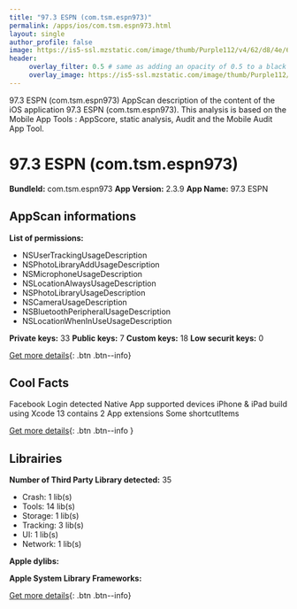 ```yaml
---
title: "97.3 ESPN (com.tsm.espn973)"
permalink: /apps/ios/com.tsm.espn973.html
layout: single
author_profile: false
image: https://is5-ssl.mzstatic.com/image/thumb/Purple112/v4/62/d8/4e/62d84e66-70d2-4407-cc1a-54f1de58f94a/AppIcon-0-0-1x_U007emarketing-0-0-0-6-0-0-sRGB-0-0-0-GLES2_U002c0-512MB-85-220-0-0.jpeg/512x512bb.jpg
header: 
     overlay_filter: 0.5 # same as adding an opacity of 0.5 to a black background
     overlay_image: https://is5-ssl.mzstatic.com/image/thumb/Purple112/v4/62/d8/4e/62d84e66-70d2-4407-cc1a-54f1de58f94a/AppIcon-0-0-1x_U007emarketing-0-0-0-6-0-0-sRGB-0-0-0-GLES2_U002c0-512MB-85-220-0-0.jpeg/512x512bb.jpg
---
```

97.3 ESPN (com.tsm.espn973) AppScan description of the content of the iOS application 97.3 ESPN (com.tsm.espn973). This analysis is based on the Mobile App Tools : AppScore, static analysis, Audit and the Mobile Audit App Tool.

# 97.3 ESPN (com.tsm.espn973)

**BundleId:** com.tsm.espn973
**App Version:** 2.3.9
**App Name:** 97.3 ESPN


## AppScan informations 

**List of permissions:** 
- NSUserTrackingUsageDescription
- NSPhotoLibraryAddUsageDescription
- NSMicrophoneUsageDescription
- NSLocationAlwaysUsageDescription
- NSPhotoLibraryUsageDescription
- NSCameraUsageDescription
- NSBluetoothPeripheralUsageDescription
- NSLocationWhenInUseUsageDescription
  
  
**Private keys:** 33
**Public keys:** 7
**Custom keys:** 18
**Low securit keys:** 0
  
[Get more details](/pricing.html){: .btn .btn--info}

## Cool Facts

Facebook Login detected
Native App
supported devices iPhone & iPad
build using Xcode 13
contains 2 App extensions
Some shortcutItems 
  
[Get more details](/pricing.html){: .btn .btn--info }

## Librairies 
**Number of Third Party Library detected:** 35
- Crash: 1 lib(s)
- Tools: 14 lib(s)
- Storage: 1 lib(s)
- Tracking: 3 lib(s)
- UI: 1 lib(s)
- Network: 1 lib(s)


**Apple dylibs:**


**Apple System Library Frameworks:**


  
[Get more details](/pricing.html){: .btn .btn--info}

